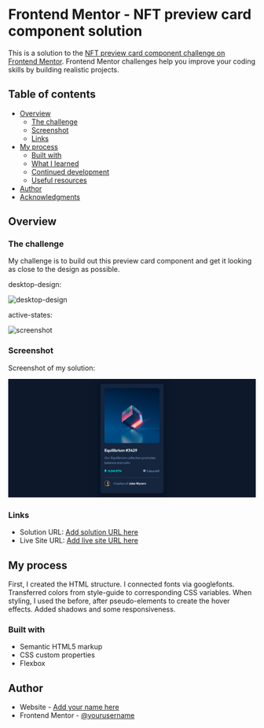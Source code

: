 # Frontend Mentor - NFT preview card component solution

This is a solution to the [NFT preview card component challenge on Frontend Mentor](https://www.frontendmentor.io/challenges/nft-preview-card-component-SbdUL_w0U). Frontend Mentor challenges help you improve your coding skills by building realistic projects. 

## Table of contents

- [Overview](#overview)
  - [The challenge](#the-challenge)
  - [Screenshot](#screenshot)
  - [Links](#links)
- [My process](#my-process)
  - [Built with](#built-with)
  - [What I learned](#what-i-learned)
  - [Continued development](#continued-development)
  - [Useful resources](#useful-resources)
- [Author](#author)
- [Acknowledgments](#acknowledgments)

## Overview

### The challenge
My challenge is to build out this preview card component and get it looking as close to the design as possible.

desktop-design:

![desktop-design](../design/desktop-design.jpg)

active-states:

![screenshot](../design/active-states.jpg)

### Screenshot

Screenshot of my solution:

![screenshot](./Screenshot.png)

### Links

- Solution URL: [Add solution URL here](https://your-solution-url.com)
- Live Site URL: [Add live site URL here](https://maxtarasevich.github.io/nft-preview-card-component-main/)

## My process
First, I сreated the HTML structure.
I connected fonts via googlefonts.
Transferred colors from style-guide to corresponding СSS variables.
When styling, I used the before, after pseudo-elements to create the hover effects. Added shadows and some responsiveness.
### Built with

- Semantic HTML5 markup
- CSS custom properties
- Flexbox

## Author

- Website - [Add your name here](https://www.your-site.com)
- Frontend Mentor - [@yourusername](https://www.frontendmentor.io/profile/yourusername)